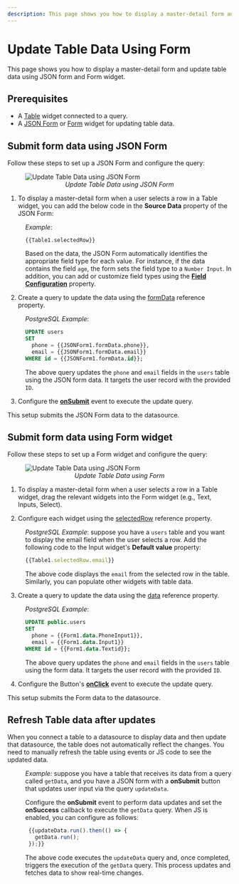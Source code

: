 ```yaml
---
description: This page shows you how to display a master-detail form and update table data using a JSON form and Form widget.
---
```

# Update Table Data Using Form

This page shows you how to display a master-detail form and update table data using JSON form and Form widget.

## Prerequisites

* A [Table](/reference/widgets/table) widget connected to a query.
* A [JSON Form](/reference/widgets/json-form) or [Form](/reference/widgets/form) widget for updating table data.


## Submit form data using JSON Form

Follow these steps to set up a JSON Form and configure the query:

 <figure>
  <img src="/img/jsonguide.gif" style= {{width:"700px", height:"auto"}} alt="Update Table Data using JSON Form"/>
  <figcaption align = "center"><i>Update Table Data using JSON Form</i></figcaption>
</figure>

1. To display a master-detail form when a user selects a row in a Table widget, you can add the below code in the **Source Data** property of the JSON Form:

<dd>

*Example*: 

```JS
{{Table1.selectedRow}}
```

Based on the data, the JSON Form automatically identifies the appropriate field type for each value. For instance, if the data contains the field `age`, the form sets the field type to a `Number Input`. In addition, you can add or customize field types using the [**Field Configuration**](/reference/widgets/json-form#field-configuration-list) property.

</dd>

2. Create a query to update the data using the [formData](/reference/widgets/json-form#formdata-object) reference property.

<dd>

*PostgreSQL Example*: 

```sql
UPDATE users
SET 
  phone = {{JSONForm1.formData.phone}},
  email = {{JSONForm1.formData.email}}
WHERE id = {{JSONForm1.formData.id}};
```

The above query updates the `phone` and `email` fields in the `users` table using the JSON form data. It targets the user record with the provided `ID`.


</dd>

3. Configure the [**onSubmit**](/reference/widgets/json-form#events) event to execute the update query. 

This setup submits the JSON Form data to the datasource.

## Submit form data using Form widget

Follow these steps to set up a Form widget and configure the query:

 <figure>
  <img src="/img/form-guide-2.gif" style= {{width:"700px", height:"auto"}} alt="Update Table Data using JSON Form"/>
  <figcaption align = "center"><i>Update Table Data using Form</i></figcaption>
</figure>


1. To display a master-detail form when a user selects a row in a Table widget, drag the relevant widgets into the Form widget (e.g., Text, Inputs, Select).

2. Configure each widget using the [selectedRow](/reference/widgets/table#selectedrow-object) reference property.

<dd>

*PostgreSQL Example*: suppose you have a `users` table and you want to display the email field when the user selects a row. Add the following code to the Input widget's **Default value** property:

```js
{{Table1.selectedRow.email}}
```

The above code displays the `email` from the selected row in the table. Similarly, you can populate other widgets with table data.


</dd>

3. Create a query to update the data using the [data](/reference/widgets/form#data-object) reference property.


<dd>

*PostgreSQL Example*: 

```sql
UPDATE public.users
SET 
  phone = {{Form1.data.PhoneInput1}},
  email = {{Form1.data.Input1}}
WHERE id = {{Form1.data.Textid}};
```

The above query updates the `phone` and `email` fields in the `users` table using the form data. It targets the user record with the provided `ID`.


</dd>

4. Configure the Button's [**onClick**](/reference/widgets/button#onclick) event to execute the update query.

This setup submits the Form data to the datasource.


## Refresh Table data after updates

When you connect a table to a datasource to display data and then update that datasource, the table does not automatically reflect the changes. You need to manually refresh the table using events or JS code to see the updated data.

<dd>

*Example:*  suppose you have a table that receives its data from a query called `getData`, and you have a JSON form with a **onSubmit** button that updates user input via the query `updateData`.

Configure the **onSubmit** event to perform data updates and set the **onSuccess** callback to execute the `getData` query. When JS is enabled, you can configure as follows:

```js
 {{updateData.run().then(() => {
   getData.run();
 });}}
```


The above code executes the `updateData` query and, once completed, triggers the execution of the `getData` query. This process updates and fetches data to show real-time changes.

</dd>




